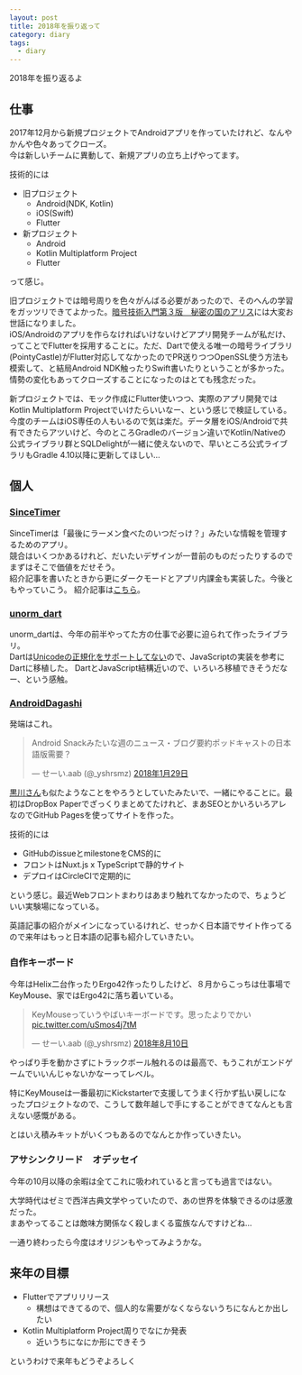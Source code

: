 ```yaml
---
layout: post
title: 2018年を振り返って
category: diary
tags:
  - diary
---
```


2018年を振り返るよ

## 仕事

2017年12月から新規プロジェクトでAndroidアプリを作っていたけれど、なんやかんや色々あってクローズ。  
今は新しいチームに異動して、新規アプリの立ち上げやってます。

技術的には

- 旧プロジェクト
  - Android(NDK, Kotlin)
  - iOS(Swift)
  - Flutter
- 新プロジェクト
  - Android
  - Kotlin Multiplatform Project
  - Flutter

って感じ。

旧プロジェクトでは暗号周りを色々がんばる必要があったので、そのへんの学習をガッツリできてよかった。[暗号技術入門第３版　秘密の国のアリス](https://amzn.to/2L76GcO)には大変お世話になりました。  
iOS/Androidのアプリを作らなければいけないけどアプリ開発チームが私だけ、ってことでFlutterを採用することに。ただ、Dartで使える唯一の暗号ライブラリ(PointyCastle)がFlutter対応してなかったのでPR送りつつOpenSSL使う方法も模索して、と結局Android NDK触ったりSwift書いたりということが多かった。  
情勢の変化もあってクローズすることになったのはとても残念だった。

新プロジェクトでは、モック作成にFlutter使いつつ、実際のアプリ開発ではKotlin Multiplatform Projectでいけたらいいなー、という感じで検証している。今度のチームはiOS専任の人もいるので気は楽だ。データ層をiOS/Androidで共有できたらアツいけど、今のところGradleのバージョン違いでKotlin/Nativeの公式ライブラリ群とSQLDelightが一緒に使えないので、早いところ公式ライブラリもGradle 4.10以降に更新してほしい…

## 個人

### [SinceTimer](https://play.google.com/store/apps/details?id=com.codingfeline.sincetimer)

SinceTimerは「最後にラーメン食べたのいつだっけ？」みたいな情報を管理するためのアプリ。  
競合はいくつかあるけれど、だいたいデザインが一昔前のものだったりするのでまずはそこで価値をだせそう。  
紹介記事を書いたときから更にダークモードとアプリ内課金も実装した。今後ともやっていこう。
紹介記事は[こちら](https://www.yslibrary.net/2018/11/29/sincetimer-android-released/)。


### [unorm_dart](https://github.com/yshrsmz/unorm-dart)

unorm_dartは、今年の前半やってた方の仕事で必要に迫られて作ったライブラリ。  
Dartは[Unicodeの正規化をサポートしてない](https://github.com/dart-lang/sdk/issues/3174)ので、JavaScriptの実装を参考にDartに移植した。
DartとJavaScript結構近いので、いろいろ移植できそうだなー、という感触。


### [AndroidDagashi](https://androiddagashi.github.io)

発端はこれ。

<blockquote class="twitter-tweet" data-lang="ja"><p lang="ja" dir="ltr">Android Snackみたいな週のニュース・ブログ要約ポッドキャストの日本語版需要？</p>&mdash; せーい.aab (@_yshrsmz) <a href="https://twitter.com/_yshrsmz/status/957836987544694785?ref_src=twsrc%5Etfw">2018年1月29日</a></blockquote>

[黒川さん](https://twitter.com/hydrakecat)も似たようなことをやろうとしていたみたいで、一緒にやることに。最初はDropBox Paperでざっくりまとめてたけれど、まあSEOとかいろいろアレなのでGitHub Pagesを使ってサイトを作った。

技術的には

- GitHubのissueとmilestoneをCMS的に
- フロントはNuxt.js x TypeScriptで静的サイト
- デプロイはCircleCIで定期的に

という感じ。最近Webフロントまわりはあまり触れてなかったので、ちょうどいい実験場になっている。  

英語記事の紹介がメインになっているけれど、せっかく日本語でサイト作ってるので来年はもっと日本語の記事も紹介していきたい。


### 自作キーボード

今年はHelix二台作ったりErgo42作ったりしたけど、８月からこっちは仕事場でKeyMouse、家ではErgo42に落ち着いている。

<blockquote class="twitter-tweet" data-lang="ja"><p lang="ja" dir="ltr">KeyMouseっていうやばいキーボードです。思ったよりでかい <a href="https://t.co/uSmos4j7tM">pic.twitter.com/uSmos4j7tM</a></p>&mdash; せーい.aab (@_yshrsmz) <a href="https://twitter.com/_yshrsmz/status/1027854390911070208?ref_src=twsrc%5Etfw">2018年8月10日</a></blockquote>

やっぱり手を動かさずにトラックボール触れるのは最高で、もうこれがエンドゲームでいいんじゃないかなーってレベル。

特にKeyMouseは一番最初にKickstarterで支援してうまく行かず払い戻しになったプロジェクトなので、こうして数年越しで手にすることができてなんとも言えない感慨がある。

とはいえ積みキットがいくつもあるのでなんとか作っていきたい。


### アサシンクリード　オデッセイ

今年の10月以降の余暇は全てこれに吸われていると言っても過言ではない。

大学時代はゼミで西洋古典文学やっていたので、あの世界を体験できるのは感激だった。  
まあやってることは敵味方関係なく殺しまくる蛮族なんですけどね…

一通り終わったら今度はオリジンもやってみようかな。

## 来年の目標

- Flutterでアプリリリース
  - 構想はできてるので、個人的な需要がなくならないうちになんとか出したい
- Kotlin Multiplatform Project周りでなにか発表
  - 近いうちになにか形にできそう



というわけで来年もどうぞよろしく
